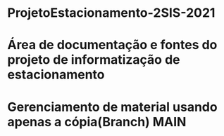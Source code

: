 # ProjetoEstacionamento-2SIS-2021
# Área de documentação e fontes do projeto de informatização de estacionamento
# Gerenciamento de material usando apenas a cópia(Branch) MAIN

